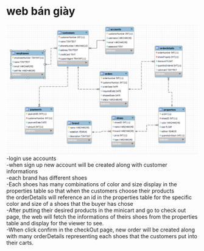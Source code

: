 # web bán giày<br/>
![Alt text](public/css/images/database_picture.png)
-login use accounts<br/>
-when sign up new account will be created along with customer informations<br/>
-each brand has different shoes<br/>
-Each shoes has many combinations of color and size display in the properties table so that when the customers choose their products<br/>
the orderDetails will reference an id in the properties table for the specific color and size of a shoes that the buyer has chose<br/>
-After putting their desired products in the minicart and go to check out page, the web will fetch the informations of theirs shoes from the properties
table and display for the viewer to see.<br/>
-When click confirm in the checkOut page, new order will be created along with many orderDetails representing each shoes that the customers
put into their carts.